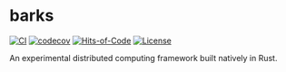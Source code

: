# barks

[![CI](https://github.com/lonless9/barks/actions/workflows/rust.yml/badge.svg)](https://github.com/lonless9/barks/actions/workflows/rust.yml)
[![codecov](https://codecov.io/gh/lonless9/barks/graph/badge.svg)](https://codecov.io/gh/lonless9/barks)
[![Hits-of-Code](https://hitsofcode.com/github/lonless9/barks?branch=main&label=Hits-of-Code)](https://hitsofcode.com/github/lonless9/barks/view?branch=main&label=Hits-of-Code)
[![License](https://img.shields.io/badge/license-Apache%202.0-blue.svg)](https://github.com/lonless9/barks/blob/main/LICENSE)

An experimental distributed computing framework built natively in Rust.
